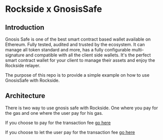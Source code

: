# Rockside x GnosisSafe

## Introduction

Gnosis Safe is one of the best smart contract based wallet available on Ethereum. Fully tested, audited and trusted by the ecosystem.
It can manage all token standard and more, has a fully configurable multi-signature and compatible with all the client side wallets.
It's the perfect smart contract wallet for your client to manage their assets and enjoy the Rockside relayer.

The purpose of this repo is to provide a simple example on how to use GnosisSafe with Rockside.

## Architecture

There is two way to use gnosis safe with Rockside. One where you pay for the gas and one where the user pay for his gas.

If you choose to pay for the transaction fee [go here](https://github.com/rocksideio/rockside-integration-examples/blob/master/gnosis-safe/doc/forward.md)

If you choose to let the user pay for the transaction fee [go here](https://github.com/rocksideio/rockside-integration-examples/blob/master/gnosis-safe/doc/relay.md)
